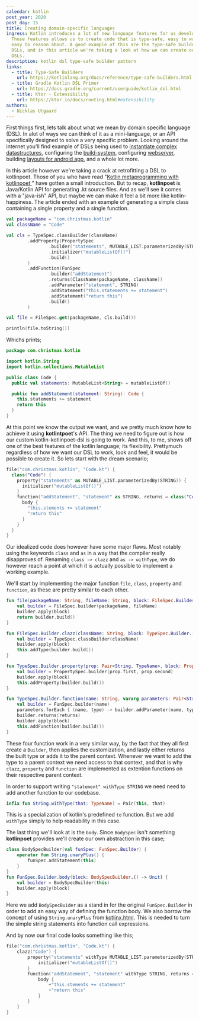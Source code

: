 ```yaml
---
calendar: kotlin
post_year: 2020
post_day: 15
title: Creating domain-specific languages
ingress: Kotlin introduces a lot of new language features for us developers.
  Those features allows us to create code that is type-safe, easy to write and
  easy to reason about. A good example of this are the type-safe builders a.k.a
  DSLs, and in this article we're taking a look at how we can create our own
  DSLs.
description: kotlin dsl type-safe builder pattern
links:
  - title: Type-Safe Builders
    url: https://kotlinlang.org/docs/reference/type-safe-builders.html
  - title: Gradle Kotlin DSL Primer
    url: https://docs.gradle.org/current/userguide/kotlin_dsl.html
  - title: Ktor - Extensibility
    url: https://ktor.io/docs/routing.html#extensibility
authors:
  - Nicklas Utgaard
---
```

First things first, lets talk about what we mean by domain specific language (DSL). In alot of ways we can think of it as a mini-language, or an API specifically designed to solve a very specific problem. Looking around the internet you'll find example of DSLs being used to [instantiate complex datastructures](https://github.com/kotlin/kotlinx.html/wiki/DOM-trees), configuring the [build-system](https://docs.gradle.org/current/userguide/kotlin_dsl.html), configuring [webserver](https://ktor.io/docs/routing.html#extensibility), building [layouts for android app](https://github.com/Kotlin/anko/wiki/Anko-Layouts#basics), and a whole lot more.

In this article however we're taking a crack at retrofitting a DSL to kotlinpoet. Those of you who have read "[Kotlin metaprogramming with kotlinpoet
](https://preview.bekk.christmas/kotlin/2020/12)" have gotten a small introduction. But to recap, **kotlinpoet** is Java/Kotlin API for generating .kt source files. And as we'll see it comes with a "java-ish" API, but maybe we can make it feel a bit more like kotlin-happiness. The article ended with an example of generating a simple class containing a single property and a single function. 
```kotlin
val packageName = "com.christmas.kotlin"
val className = "Code"

val cls = TypeSpec.classBuilder(className)
        .addProperty(PropertySpec
                .builder("statements", MUTABLE_LIST.parameterizedBy(STRING))
                .initializer("mutableListOf()")
                .build()
        )
        .addFunction(FunSpec
                .builder("addStatement")
                .returns(ClassName(packageName, className))
                .addParameter("statement", STRING)
                .addStatement("this.statements += statement")
                .addStatement("return this")
                .build()
        )

val file = FileSpec.get(packageName, cls.build())

println(file.toString())
```

Whichs prints;
```kotlin
package com.christmas.kotlin

import kotlin.String
import kotlin.collections.MutableList

public class Code {
  public val statements: MutableList<String> = mutableListOf()

  public fun addStatement(statement: String): Code {
    this.statements += statement
    return this
  }
}
```

At this point we know the output we want, and we pretty much know how to achieve it using **kotlintpoet**'s API. The thing we need to figure out is how our custom kotlin-kotlinpoet-dsl is going to work. And this, to me, shows off one of the best features of the kotlin language; its flexibility. Prettymuch regardless of how we want our DSL to work, look and feel, it would be possible to create it. So lets start with the dream scenario;

```kotlin
file("com.christmas.kotlin", "Code.kt") {
  class("Code") {
    property("statements" as MUTABLE_LIST.parameterizedBy(STRING)) {
      initializer("mutableListOf()")
    }
    function("addStatement", "statement" as STRING, returns = class("Code")) {
      body {
        "this.stements += statement"
        "return this"
      }
    }
  }
}
```

Our idealized code does however have some major flaws. Most notably using the keywords `class` and `as` in a way that the compiler really disapproves of. Renaming `class -> clazz` and `as -> withType`, we do however reach a point at which it is actually possible to implement a working example.

We'll start by implementing the major function `file`, `class`, `property` and `function`, as these are pretty similar to each other.

```kotlin
fun file(packageName: String, fileName: String, block: FileSpec.Builder.() -> Unit = {}): FileSpec {
    val builder = FileSpec.builder(packageName, fileName)
    builder.apply(block)
    return builder.build()
}

fun FileSpec.Builder.clazz(className: String, block: TypeSpec.Builder.() -> Unit) {
    val builder = TypeSpec.classBuilder(className)
    builder.apply(block)
    this.addType(builder.build())
}

fun TypeSpec.Builder.property(prop: Pair<String, TypeName>, block: PropertySpec.Builder.() -> Unit) {
    val builder = PropertySpec.builder(prop.first, prop.second)
    builder.apply(block)
    this.addProperty(builder.build())
}

fun TypeSpec.Builder.function(name: String, vararg parameters: Pair<String, TypeName>, returns: TypeName, block: FunSpec.Builder.() -> Unit) {
    val builder = FunSpec.builder(name)
    parameters.forEach { (name, type) -> builder.addParameter(name, type) }
    builder.returns(returns)
    builder.apply(block)
    this.addFunction(builder.build())
}
```

These four function work in a very similar way, by the fact that they all first create a `Builder`, then applies the customization, and lastly either returns the built type or adds it to the parent context. Whenever we want to add the type to a parent context we need access to that context, and that is why `clazz`, `property` and `function` are implemented as extention functions on their respective parent context.

In order to support writing `"statement" withType STRING` we need need to add another function to our codebase. 
```kotlin
infix fun String.withType(that: TypeName) = Pair(this, that)
```
This is a specialization of kotlin's predefined `to` function. But we add `withType` simply to help readability in this case.


The last thing we'll look at is the `body`. Since `BodySpec` isn't something **kotlinpoet** provides we'll create our own abstraction in this case;
```kotlin
class BodySpecBuilder(val funSpec: FunSpec.Builder) {
    operator fun String.unaryPlus() {
        funSpec.addStatement(this)
    }
}
fun FunSpec.Builder.body(block: BodySpecBuilder.() -> Unit) {
    val builder = BodySpecBuilder(this)
    builder.apply(block)
}
```
Here we add `BodySpecBuider` as a stand in for the original `FunSpec.Builder` in order to add an easy way of defining the function body. We also borrow the concept of using `String.unaryPlus` from [kotlinx.html](https://github.com/Kotlin/kotlinx.html). This is needed to turn the simple string statements into function call expressions.

And by now our final code looks something like this;
```kotlin
file("com.christmas.kotlin", "Code.kt") {
    clazz("Code") {
        property("statements" withType MUTABLE_LIST.parameterizedBy(STRING)) {
            initializer("mutableListOf()")
        }
        function("addStatement", "statement" withType STRING, returns = clazz("Code")) {
            body {
                +"this.stements += statement"
                +"return this"
            }
        }
    }
}
```


